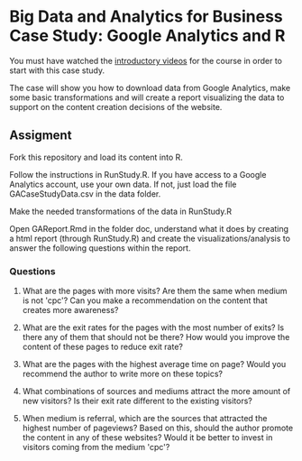
# Big Data and Analytics for Business Case Study: Google Analytics and R

You must have watched the [introductory videos](https://docs.google.com/document/d/1NCwyFpmBtBSUrRxWQ9xv5lD8VX_MUPode0hODerJl0Y/edit?usp=drive_web) for the course in order to start with this case study. 

The case will show you how to download data from Google Analytics, make some basic transformations and will create a report visualizing the data to support on the content creation decisions of the website.

## Assigment

Fork this repository and load its content into R.

Follow the instructions in RunStudy.R. If you have access to a Google Analytics account, use your own data. If not, just load the file GACaseStudyData.csv in the data folder.

Make the needed transformations of the data in RunStudy.R 

Open GAReport.Rmd in the folder doc, understand what it does by creating a html report (through RunStudy.R) and create the visualizations/analysis to answer the following questions within the report.

### Questions

1. What are the pages with more visits? Are them the same when medium is not 'cpc'? Can you make a recommendation on the content that creates more awareness?

2. What are the exit rates for the pages with the most number of exits? Is there any of them that should not be there? How would you improve the content of these pages to reduce exit rate? 

3. What are the pages with the highest average time on page? Would you recommend the author to write more on these topics?

3. What combinations of sources and mediums attract the more amount of new visitors? Is their exit rate different to the existing visitors?

4. When medium is referral, which are the sources that attracted the highest number of pageviews? Based on this, should the author promote the content in any of these websites? Would it be better to invest in visitors coming from the medium 'cpc'?







